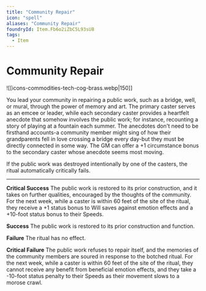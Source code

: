 ```yaml
---
title: "Community Repair"
icon: "spell"
aliases: "Community Repair"
foundryId: Item.Fb6o2iZbC5L93sU8
tags:
  - Item
---
```


# Community Repair
![[icons-commodities-tech-cog-brass.webp|150]]

You lead your community in repairing a public work, such as a bridge, well, or mural, through the power of memory and art. The primary caster serves as an emcee or leader, while each secondary caster provides a heartfelt anecdote that somehow involves the public work; for instance, recounting a story of playing at a fountain each summer. The anecdotes don't need to be firsthand accounts-a community member might sing of how their grandparents fell in love crossing a bridge every day-but they must be directly connected in some way. The GM can offer a +1 circumstance bonus to the secondary caster whose anecdote seems most moving.

If the public work was destroyed intentionally by one of the casters, the ritual automatically critically fails.

* * *

**Critical Success** The public work is restored to its prior construction, and it takes on further qualities, encouraged by the thoughts of the community. For the next week, while a caster is within 60 feet of the site of the ritual, they receive a +1 status bonus to Will saves against emotion effects and a +10-foot status bonus to their Speeds.

**Success** The public work is restored to its prior construction and function.

**Failure** The ritual has no effect.

**Critical Failure** The public work refuses to repair itself, and the memories of the community members are soured in response to the botched ritual. For the next week, while a caster is within 60 feet of the site of the ritual, they cannot receive any benefit from beneficial emotion effects, and they take a -10-foot status penalty to their Speeds as their movement slows to a morose crawl.
